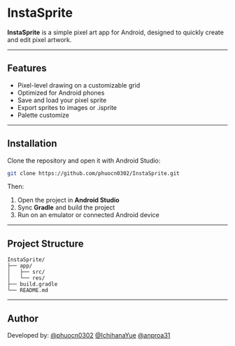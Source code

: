 # InstaSprite

**InstaSprite** is a simple pixel art app for Android, designed to quickly create and edit pixel artwork. 

---

## Features

- Pixel-level drawing on a customizable grid
- Optimized for Android phones
- Save and load your pixel sprite
- Export sprites to images or .isprite
- Palette customize

---

## Installation

Clone the repository and open it with Android Studio:

```sh
git clone https://github.com/phuocn0302/InstaSprite.git
```

Then:

1. Open the project in **Android Studio**
2. Sync **Gradle** and build the project
3. Run on an emulator or connected Android device

---

## Project Structure

```
InstaSprite/
├── app/
│   ├── src/
│   └── res/
├── build.gradle
└── README.md
```

---


## Author

Developed by:
[@phuocn0302](https://github.com/phuocn0302)
[@IchihanaYue](https://github.com/IchihanaYue)
[@anproa31](https://github.com/anproa31)
